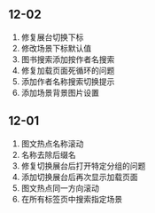 ## 12-02

1. 修复展台切换下标
2. 修改场景下标默认值
3. 图书搜索添加按作者名搜索
4. 修复加载页面死循环的问题
5. 添加作者名称搜索切换提示
6. 添加场景背景图片设置

## 12-01

1. 图文热点名称滚动
2. 名称去除后缀名
3. 修复切换展台后打开特定分组的问题
4. 添加切换展台后再次显示加载页面
5. 图文热点同一方向滚动
6. 在所有标签页中搜索指定场景